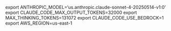 export ANTHROPIC_MODEL=‘us.anthropic.claude-sonnet-4-20250514-v1:0’
export CLAUDE_CODE_MAX_OUTPUT_TOKENS=32000
export MAX_THINKING_TOKENS=131072
export CLAUDE_CODE_USE_BEDROCK=1
export AWS_REGION=us-east-1